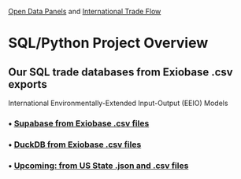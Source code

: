 [Open Data Panels](../) and [International Trade Flow](/OpenFootprint/trade/)
# SQL/Python Project Overview

## Our SQL trade databases from Exiobase .csv exports

International Environmentally-Extended Input-Output (EEIO) Models

### &bullet; <a href="/OpenFootprint/prep/sql/supabase/">Supabase from Exiobase .csv files</a><br>
### &bullet; <a href="/OpenFootprint/prep/sql/duckdb/">DuckDB from Exiobase .csv files</a><br>
### &bullet; <a href="/io/about/">Upcoming: from US State .json and .csv files</a><br>